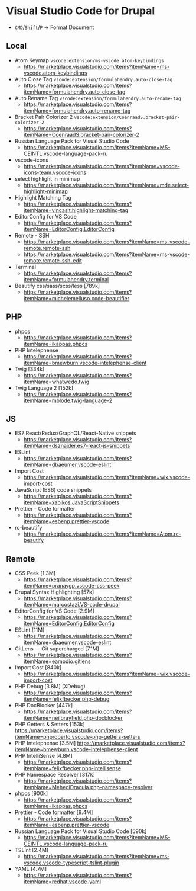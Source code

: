 # Visual Studio Code for Drupal

* `CMD`/`Shift`/`P` -> Format Document

## Local
* Atom Keymap `vscode:extension/ms-vscode.atom-keybindings`
  - https://marketplace.visualstudio.com/items?itemName=ms-vscode.atom-keybindings
* Auto Close Tag `vscode:extension/formulahendry.auto-close-tag`
  - https://marketplace.visualstudio.com/items?itemName=formulahendry.auto-close-tag
* Auto Rename Tag `vscode:extension/formulahendry.auto-rename-tag`
  - https://marketplace.visualstudio.com/items?itemName=formulahendry.auto-rename-tag
* Bracket Pair Colorizer 2 `vscode:extension/CoenraadS.bracket-pair-colorizer-2`
  - https://marketplace.visualstudio.com/items?itemName=CoenraadS.bracket-pair-colorizer-2
* Russian Language Pack for Visual Studio Code
  - https://marketplace.visualstudio.com/items?itemName=MS-CEINTL.vscode-language-pack-ru
* vscode-icons
  - https://marketplace.visualstudio.com/items?itemName=vscode-icons-team.vscode-icons
* select highlight in minimap
  - https://marketplace.visualstudio.com/items?itemName=mde.select-highlight-minimap
* Highlight Matching Tag
  - https://marketplace.visualstudio.com/items?itemName=vincaslt.highlight-matching-tag
* EditorConfig for VS Code
  - https://marketplace.visualstudio.com/items?itemName=EditorConfig.EditorConfig
* Remote - SSH
  - https://marketplace.visualstudio.com/items?itemName=ms-vscode-remote.remote-ssh
  - https://marketplace.visualstudio.com/items?itemName=ms-vscode-remote.remote-ssh-edit
* Terminal
  - https://marketplace.visualstudio.com/items?itemName=formulahendry.terminal
* Beautify css/sass/scss/less [789k]
  - https://marketplace.visualstudio.com/items?itemName=michelemelluso.code-beautifier
## PHP
* phpcs
  - https://marketplace.visualstudio.com/items?itemName=ikappas.phpcs
* PHP Intelephense
  - https://marketplace.visualstudio.com/items?itemName=bmewburn.vscode-intelephense-client
* Twig [334k]
  - https://marketplace.visualstudio.com/items?itemName=whatwedo.twig
* Twig Language 2 [152k]
  - https://marketplace.visualstudio.com/items?itemName=mblode.twig-language-2
## JS
* ES7 React/Redux/GraphQL/React-Native snippets
  - https://marketplace.visualstudio.com/items?itemName=dsznajder.es7-react-js-snippets
* ESLint
  - https://marketplace.visualstudio.com/items?itemName=dbaeumer.vscode-eslint
* Import Cost
  - https://marketplace.visualstudio.com/items?itemName=wix.vscode-import-cost
* JavaScript (ES6) code snippets
  - https://marketplace.visualstudio.com/items?itemName=xabikos.JavaScriptSnippets
* Prettier - Code formatter
  - https://marketplace.visualstudio.com/items?itemName=esbenp.prettier-vscode
* rc-beautify
  - https://marketplace.visualstudio.com/items?itemName=Atom.rc-beautify

## Remote
* CSS Peek [1.3M]
  - https://marketplace.visualstudio.com/items?itemName=pranaygp.vscode-css-peek
* Drupal Syntax Highlighting [57k]
  - https://marketplace.visualstudio.com/items?itemName=marcostazi.VS-code-drupal
* EditorConfig for VS Code [2.9M]
  - https://marketplace.visualstudio.com/items?itemName=EditorConfig.EditorConfig
* ESLint [11M]
  - https://marketplace.visualstudio.com/items?itemName=dbaeumer.vscode-eslint
* GitLens — Git supercharged [7.1M]
  - https://marketplace.visualstudio.com/items?itemName=eamodio.gitlens
* Import Cost [840k]
  - https://marketplace.visualstudio.com/items?itemName=wix.vscode-import-cost
* PHP Debug [3.8M] (XDebug)
  - https://marketplace.visualstudio.com/items?itemName=felixfbecker.php-debug
* PHP DocBlocker [447k]
  - https://marketplace.visualstudio.com/items?itemName=neilbrayfield.php-docblocker
* PHP Getters & Setters [153k]
  https://marketplace.visualstudio.com/items?itemName=phproberto.vscode-php-getters-setters
* PHP Intelephense [3.5M]
  https://marketplace.visualstudio.com/items?itemName=bmewburn.vscode-intelephense-client
* PHP IntelliSense [4.8M]
  - https://marketplace.visualstudio.com/items?itemName=felixfbecker.php-intellisense
* PHP Namespace Resolver [317k]
  - https://marketplace.visualstudio.com/items?itemName=MehediDracula.php-namespace-resolver
* phpcs [900k]
  - https://marketplace.visualstudio.com/items?itemName=ikappas.phpcs
* Prettier - Code formatter [9.4M]
  - https://marketplace.visualstudio.com/items?itemName=esbenp.prettier-vscode
* Russian Language Pack for Visual Studio Code [590k]
  - https://marketplace.visualstudio.com/items?itemName=MS-CEINTL.vscode-language-pack-ru
* TSLint [2.4M]
  - https://marketplace.visualstudio.com/items?itemName=ms-vscode.vscode-typescript-tslint-plugin
* YAML [4.7M]
  - https://marketplace.visualstudio.com/items?itemName=redhat.vscode-yaml


